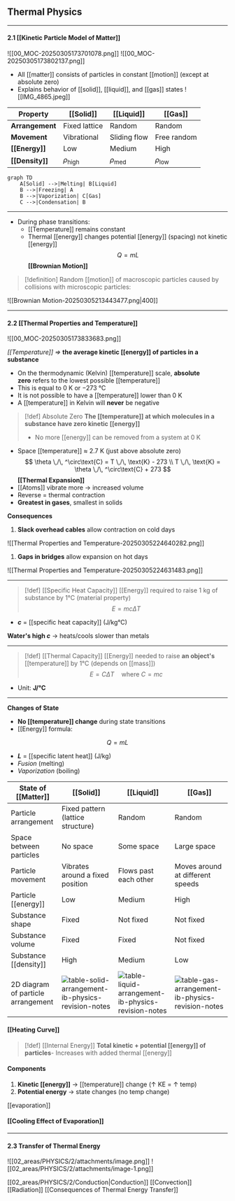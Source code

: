 ```toc
```


## Thermal Physics


---
#### 2.1 [[Kinetic Particle Model of Matter]]
![[00_MOC-20250305173701078.png]]
![[00_MOC-20250305173802137.png]]

- All [[matter]] consists of particles in constant [[motion]] (except at absolute zero)
- Explains behavior of [[solid]], [[liquid]], and [[gas]] states
![[IMG_4865.jpeg]]

| Property        | [[Solid]]            | [[Liquid]]          | [[Gas]]             |
| --------------- | -------------------- | ------------------- | ------------------- |
| **Arrangement** | Fixed lattice        | Random              | Random              |
| **Movement**    | Vibrational          | Sliding flow        | Free random         |
| **[[Energy]]**  | Low                  | Medium              | High                |
| **[[Density]]** | $\rho_{\text{high}}$ | $\rho_{\text{med}}$ | $\rho_{\text{low}}$ |

```mermaid
graph TD
    A[Solid] -->|Melting| B[Liquid]
    B -->|Freezing| A
    B -->|Vaporization| C[Gas]
    C -->|Condensation| B
```

---
- During phase transitions:
  - [[Temperature]] remains constant
  - Thermal [[energy]] changes potential [[energy]] (spacing) not kinetic [[energy]]
  $$Q = mL$$
 **[[Brownian Motion]]**
> [!definition] 
> Random [[motion]] of macroscopic particles caused by collisions with microscopic particles:  

![[Brownian Motion-20250305213443477.png|400]]



---
#### 2.2 [[Thermal Properties and Temperature]]
![[00_MOC-20250305173833683.png]]

*[[Temperature]] =>*
**the average kinetic [[energy]] of particles in a substance**

- On the thermodynamic (Kelvin) [[temperature]] scale, **absolute zero** refers to the lowest possible [[temperature]] 
- This is equal to 0 K or −273 °C
- It is not possible to have a [[temperature]] lower than 0 K
- A [[temperature]] in Kelvin will **never** be negative

>[!def] Absolute Zero
>**The [[temperature]] at which molecules in a substance have zero kinetic [[energy]]** 
> - No more [[energy]] can be removed from a system at 0 K
- Space [[temperature]] ≈ 2.7 K (just above absolute zero)
$$
\theta \,/\, ^\circ\text{C} = T \,/\, \text{K} - 273 \\
T \,/\, \text{K} = \theta \,/\, ^\circ\text{C} + 273
$$
**[[Thermal Expansion]]**
- [[Atoms]] vibrate more → increased volume
- Reverse = thermal contraction
- **Greatest in gases**, smallest in solids

**Consequences**
1. **Slack overhead cables** allow contraction on cold days

![[Thermal Properties and Temperature-20250305224640282.png]]

1. **Gaps in bridges** allow expansion on hot days

![[Thermal Properties and Temperature-20250305224631483.png]]

  

---


>[!def] [[Specific Heat Capacity]]
>[[Energy]] required to raise 1 kg of substance by 1°C (material property)
$$E = mc\Delta T$$
- **$c$** = [[specific heat capacity]] (J/kg°C)

**Water's high $c$** → heats/cools slower than metals

---

>[!def] [[Thermal Capacity]]
>[[Energy]] needed to raise **an object's** [[temperature]] by 1°C (depends on [[mass]])
$$E = C\Delta T \quad \text{where } C = mc$$
- Unit: **J/°C**

---

**Changes of State**
- **No [[temperature]] change** during state transitions
- [[Energy]] formula:

$$Q = mL$$

- **$L$** = [[specific latent heat]] (J/kg)
- *Fusion* (melting)
- *Vaporization* (boiling)


| **State of [[Matter]]**                | **[[Solid]]**                                                                                                                                                                                                           | **[[Liquid]]**                                                                                                                                                                                                            | **[[Gas]]**                                                                                                                                                                                                         |
| ---------------------------------- | ------------------------------------------------------------------------------------------------------------------------------------------------------------------------------------------------------------------- | --------------------------------------------------------------------------------------------------------------------------------------------------------------------------------------------------------------------- | --------------------------------------------------------------------------------------------------------------------------------------------------------------------------------------------------------------- |
| Particle arrangement               | Fixed pattern (lattice structure)                                                                                                                                                                                   | Random                                                                                                                                                                                                                | Random                                                                                                                                                                                                          |
| Space between particles            | No space                                                                                                                                                                                                            | Some space                                                                                                                                                                                                            | Large space                                                                                                                                                                                                     |
| Particle movement                  | Vibrates around a fixed position                                                                                                                                                                                    | Flows past each other                                                                                                                                                                                                 | Moves around at different speeds                                                                                                                                                                                |
| Particle [[energy]]                    | Low                                                                                                                                                                                                                 | Medium                                                                                                                                                                                                                | High                                                                                                                                                                                                            |
| Substance shape                    | Fixed                                                                                                                                                                                                               | Not fixed                                                                                                                                                                                                             | Not fixed                                                                                                                                                                                                       |
| Substance volume                   | Fixed                                                                                                                                                                                                               | Fixed                                                                                                                                                                                                                 | Not fixed                                                                                                                                                                                                       |
| Substance [[density]]                  | High                                                                                                                                                                                                                | Medium                                                                                                                                                                                                                | Low                                                                                                                                                                                                             |
| 2D diagram of particle arrangement | ![table-solid-arrangement-ib-physics-revision-notes](media/table-solid-arrangement-ib-physics-revision-notes.png) | ![table-liquid-arrangement-ib-physics-revision-notes](media/table-liquid-arrangement-ib-physics-revision-notes.png) | ![table-gas-arrangement-ib-physics-revision-notes](media/table-gas-arrangement-ib-physics-revision-notes.png) |

#### [[Heating Curve]]


>[!def] [[Internal Energy]]
>**Total kinetic + potential [[energy]] of particles**- Increases with added thermal [[energy]]

#### Components
1. **Kinetic [[energy]]** → [[temperature]] change ($\uparrow$ KE = $\uparrow$ temp)
2. **Potential energy** → state changes (no temp change)



[[evaporation]]

#### [[Cooling Effect of Evaporation]]



---

#### 2.3 Transfer of Thermal Energy
![[02_areas/PHYSICS/2/attachments/image.png]]
![[02_areas/PHYSICS/2/attachments/image-1.png]]


[[02_areas/PHYSICS/2/Conduction|Conduction]]
[[Convection]]
[[Radiation]]
[[Consequences of Thermal Energy Transfer]]
